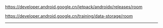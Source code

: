 https://developer.android.google.cn/jetpack/androidx/releases/room

https://developer.android.google.cn/training/data-storage/room

---


